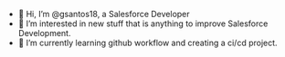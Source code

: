 - 👋 Hi, I’m @gsantos18, a Salesforce Developer
- 👀 I’m interested in new stuff that is anything to improve Salesforce Development.
- 🌱 I’m currently learning github workflow and creating a ci/cd project.

<!---
gsantos18/gsantos18 is a ✨ special ✨ repository because its `README.md` (this file) appears on your GitHub profile.
You can click the Preview link to take a look at your changes.
--->

